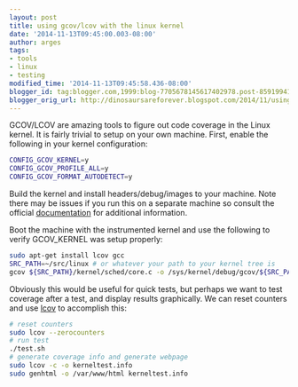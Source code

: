 ```yaml
---
layout: post
title: using gcov/lcov with the linux kernel
date: '2014-11-13T09:45:00.003-08:00'
author: arges
tags:
- tools
- linux
- testing
modified_time: '2014-11-13T09:45:58.436-08:00'
blogger_id: tag:blogger.com,1999:blog-7705678145617402978.post-8591994176648230821
blogger_orig_url: http://dinosaursareforever.blogspot.com/2014/11/using-gcovlcov-with-linux-kernel.html
---
```


GCOV/LCOV are amazing tools to figure out code coverage in the Linux kernel. It
is fairly trivial to setup on your own machine. First, enable the following in
your kernel configuration:

```bash
CONFIG_GCOV_KERNEL=y
CONFIG_GCOV_PROFILE_ALL=y
CONFIG_GCOV_FORMAT_AUTODETECT=y
```

Build the kernel and install headers/debug/images to your machine. Note there
may be issues if you run this on a separate machine so consult the official
[documentation][1] for additional information.

Boot the machine with the instrumented kernel and use the following to verify
GCOV_KERNEL was setup properly:

```bash
sudo apt-get install lcov gcc
SRC_PATH=~/src/linux # or whatever your path to your kernel tree is
gcov ${SRC_PATH}/kernel/sched/core.c -o /sys/kernel/debug/gcov/${SRC_PATH}/kernel/sched/
```

Obviously this would be useful for quick tests, but perhaps we want to test
coverage after a test, and display results graphically. We can reset counters
and use [lcov][2] to accomplish this:

```bash
# reset counters
sudo lcov --zerocounters
# run test
./test.sh
# generate coverage info and generate webpage
sudo lcov -c -o kerneltest.info
sudo genhtml -o /var/www/html kerneltest.info
```

[1]: https://www.kernel.org/doc/Documentation/gcov.txt "gcov docs"
[2]: http://ltp.sourceforge.net/documentation/how-to/UsingCodeCoverage.pdf "lcov docs"

